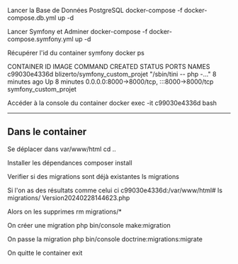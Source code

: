Lancer la Base de Données PostgreSQL
docker-compose -f docker-compose.db.yml up -d

Lancer Symfony et Adminer
docker-compose -f docker-compose.symfony.yml up -d

Récupérer l'id du container symfony
docker ps

CONTAINER ID   IMAGE                             COMMAND                  CREATED          STATUS          PORTS                                       NAMES
c99030e4336d   blizerto/symfony_custom_projet    "/sbin/tini -- php -…"   8 minutes ago    Up 8 minutes    0.0.0.0:8000->8000/tcp, :::8000->8000/tcp   symfony_custom_projet

Accéder à la console du container
docker exec -it c99030e4336d bash

-----------------
Dans le container
-----------------

Se déplacer dans var/www/html
cd ..

Installer les dépendances
composer install

Verifier si des migrations sont déjà existantes
ls migrations

  Si l'on as des résultats comme celui ci
  c99030e4336d:/var/www/html# ls migrations/
  Version20240228144623.php

  Alors on les supprimes
  rm migrations/*
  
On créer une migration
php bin/console make:migration
 
On passe la migration
php bin/console doctrine:migrations:migrate

On quitte le container
exit
